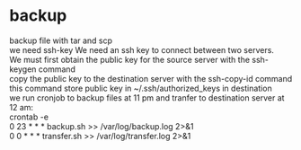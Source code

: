 # backup
backup file with tar and scp  
we need ssh-key
We need an ssh key to connect between two servers.  
We must first obtain the public key for the source server with the ssh-keygen command  
copy the public key to the destination server with the ssh-copy-id command this command store public key in ~/.ssh/authorized_keys in destination  
we run cronjob to backup files at 11 pm and tranfer to destination server at 12 am:  
crontab -e  
0 23 * * * backup.sh >> /var/log/backup.log 2>&1  
0 0 * * * transfer.sh >> /var/log/transfer.log 2>&1

